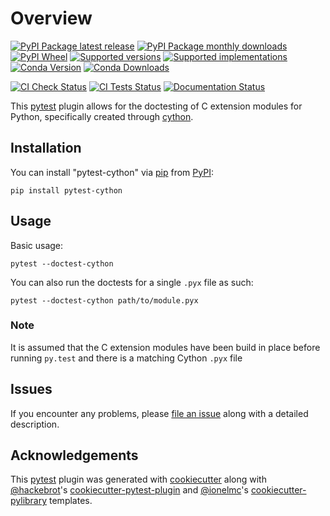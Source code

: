 # Overview

[![PyPI Package latest release](https://img.shields.io/pypi/v/pytest-cython.svg?style=flat)](https://pypi.org/project/pytest-cython)
[![PyPI Package monthly downloads](https://img.shields.io/pypi/dm/pytest-cython.svg?style=flat)](https://pypi.org/project/pytest-cython)
[![PyPI Wheel](https://img.shields.io/pypi/wheel/pytest-cython.svg?style=flat)](https://pypi.org/project/pytest-cython)
[![Supported versions](https://img.shields.io/pypi/pyversions/pytest-cython.svg?style=flat)](https://pypi.org/project/pytest-cython)
[![Supported implementations](https://img.shields.io/pypi/implementation/pytest-cython.svg?style=flat)](https://pypi.org/project/pytest-cython)
[![Conda Version](https://img.shields.io/conda/vn/conda-forge/pytest-cython.svg)](https://anaconda.org/conda-forge/pytest-cython)
[![Conda Downloads](https://img.shields.io/conda/dn/conda-forge/pytest-cython.svg)](https://anaconda.org/conda-forge/pytest-cython)

[![CI Check Status](https://github.com/lgpage/pytest-cython/actions/workflows/python-check.yml/badge.svg?branch=main)](https://github.com/lgpage/pytest-cython/actions/workflows/python-check.yml?query=branch%3Amain)
[![CI Tests Status](https://github.com/lgpage/pytest-cython/actions/workflows/python-test.yml/badge.svg?branch=main)](https://github.com/lgpage/pytest-cython/actions/workflows/python-test.yml?query=branch%3Amain)
[![Documentation Status](https://readthedocs.org/projects/pytest-cython/badge/?style=flat)](https://readthedocs.org/projects/pytest-cython)

This [pytest](https://github.com/pytest-dev/pytest) plugin allows for the doctesting of C extension modules for
Python, specifically created through [cython](https://cython.org/).

## Installation

You can install "pytest-cython" via [pip](https://pypi.org/project/pip/) from [PyPI](https://pypi.org):

``` shell
pip install pytest-cython
```

## Usage

Basic usage:

``` shell
pytest --doctest-cython
```

You can also run the doctests for a single `.pyx` file as such:

``` shell
pytest --doctest-cython path/to/module.pyx
```

### Note

It is assumed that the C extension modules have been build in place before running `py.test` and there is a
matching Cython `.pyx` file

## Issues

If you encounter any problems, please [file an issue](https://github.com/lgpage/pytest-cython/issues) along with a
detailed description.

## Acknowledgements

This [pytest](https://github.com/pytest-dev/pytest) plugin was generated with
[cookiecutter](https://github.com/cookiecutter/cookiecutter) along with [\@hackebrot](https://github.com/hackebrot)'s
[cookiecutter-pytest-plugin](https://github.com/pytest-dev/cookiecutter-pytest-plugin) and
[\@ionelmc](https://github.com/ionelmc)'s [cookiecutter-pylibrary](https://github.com/ionelmc/cookiecutter-pylibrary)
templates.
